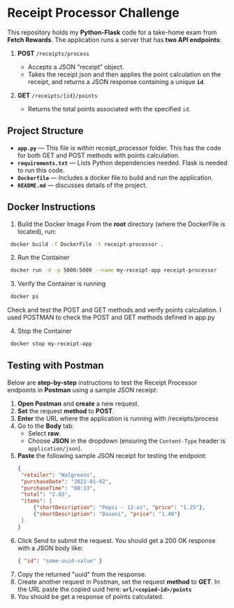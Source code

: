 # Receipt Processor Challenge

This repository holds my **Python-Flask** code for a take-home exam from **Fetch Rewards**. The application runs a server that has  **two API endpoints**:

1. **POST** `/receipts/process`  
   - Accepts a JSON “receipt” object.  
   - Takes the receipt json and then applies the point calculation on the receipt, and returns a JSON response containing a unique **`id`**.  

2. **GET** `/receipts/{id}/points`  
   - Returns the total points associated with the specified `id`.  

## Project Structure
- **`app.py`** — This file is within receipt_processor folder. This has the code for both GET and POST methods with points calculation. 
- **`requirements.txt`** — Lists Python dependencies needed. Flask is needed to run this code. 
- **`Dockerfile`** — Includes a docker file to build and run the application.  
- **`README.md`** — discusses details of the project.

## Docker Instructions
 1. Build the Docker Image
From the **root** directory (where the DockerFile is located), run:

```bash
 docker build -f DockerFile -t receipt-processor .
```
 2. Run the Container
```bash
 docker run -d -p 5000:5000 --name my-receipt-app receipt-processor
```
 3. Verify the Container is running
```bash
 docker ps
```
Check and test the POST and GET methods and verify points calculation. I used POSTMAN to check the POST and GET methods defined in app.py

 4. Stop the Container
```bash
 docker stop my-receipt-app
```

## Testing with Postman
Below are **step-by-step** instructions to test the Receipt Processor endpoints in **Postman** using a sample JSON receipt:

1. **Open Postman** and **create** a new request.
2. **Set** the request **method** to **POST**.
3. **Enter** the URL where the application is running with /receipts/process
4. Go to the **Body** tab:
    - Select **raw**.
    - Choose **JSON** in the dropdown (ensuring the `Content-Type` header is `application/json`).
5. **Paste** the following sample JSON receipt for testing the endpoint:
   ```json
   {
    "retailer": "Walgreens",
    "purchaseDate": "2022-01-02",
    "purchaseTime": "08:13",
    "total": "2.65",
    "items": [
        {"shortDescription": "Pepsi - 12-oz", "price": "1.25"},
        {"shortDescription": "Dasani", "price": "1.40"}
    ]
   }
6. Click Send to submit the request. You should get a 200 OK response with a JSON body like:
   ```json
   { "id": "some-uuid-value" }
7. Copy the returned "uuid" from the response.
8. Create another request in Postman, set the request **method** to **GET**. In the URL paste the copied uuid here: **`url/<copied-id>/points`**
9. You should be get a response of points calculated.
